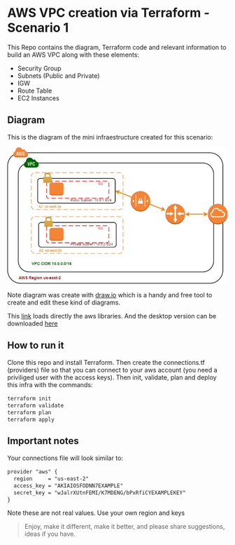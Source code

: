 # AWS VPC creation via Terraform - Scenario 1

This Repo contains the diagram, Terraform code and relevant information to build an AWS VPC along with these elements:

- Security Group
- Subnets (Public and Private)
- IGW
- Route Table
- EC2 Instances


## Diagram
This is the diagram of the mini infraestructure created for this scenario:

![Diagram](https://github.com/carloshz4/aws_vpc1_ansible/blob/master/VPC1.jpg)


Note diagram was create with [draw.io](https://www.draw.io/) which is a handy and free tool to create and edit these kind of diagrams.

This [link](https://www.draw.io/?libs=aws2) loads directly the aws libraries.
And the desktop version can be downloaded [here](https://github.com/jgraph/drawio-desktop/releases/tag/v12.1.7)

## How to run it
Clone this repo and install Terraform. Then create the connections.tf (providers) file so that you can connect to your aws account (you need a priviliged user with the access keys). Then init, validate, plan and deploy this infra with the commands:
```
terraform init
terraform validate
terraform plan
terraform apply
```

## Important notes

Your connections file will look similar to:

```
provider "aws" {
  region     = "us-east-2"
  access_key = "AKIAIOSFODNN7EXAMPLE"
  secret_key = "wJalrXUtnFEMI/K7MDENG/bPxRfiCYEXAMPLEKEY"
}

```

Note these are not real values. Use your own region and keys


> Enjoy, make it different, make it better, and please share suggestions, ideas if you have.
